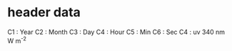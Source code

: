 # header data
C1 : Year
C2 : Month
C3 : Day
C4 : Hour
C5 : Min
C6 : Sec
C4 : uv 340 nm W m<sup>-2</sup>
